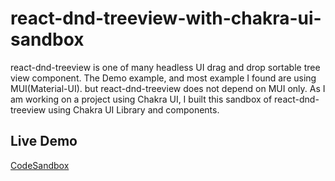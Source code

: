 # react-dnd-treeview-with-chakra-ui-sandbox
react-dnd-treeview is one of many headless UI drag and drop sortable tree view component. 
The Demo example, and most example I found are using MUI(Material-UI). but react-dnd-treeview does not depend on MUI only. 
As I am working on a project using Chakra UI, I built this sandbox of react-dnd-treeview using Chakra UI Library and components.

## Live Demo
[CodeSandbox](https://githubbox.com/medkrimi/react-dnd-treeview-with-chakra-ui-sandbox)
